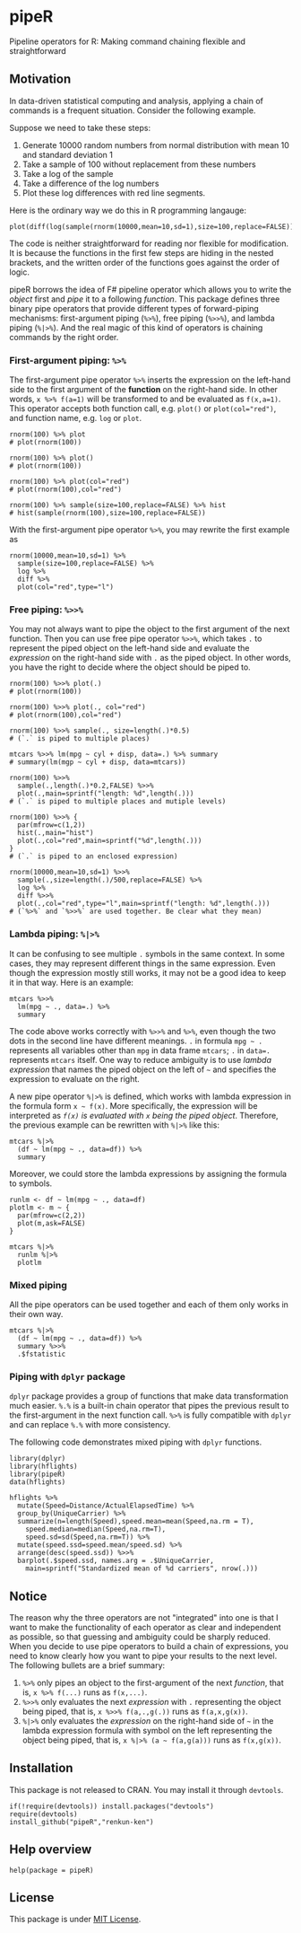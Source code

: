 # pipeR

Pipeline operators for R: Making command chaining flexible and straightforward

## Motivation

In data-driven statistical computing and analysis, applying a chain of commands is a frequent situation. Consider the following example.

Suppose we need to take these steps:

1. Generate 10000 random numbers from normal distribution with mean 10 and standard deviation 1
2. Take a sample of 100 without replacement from these numbers
3. Take a log of the sample
4. Take a difference of the log numbers
5. Plot these log differences with red line segments.

Here is the ordinary way we do this in R programming langauge:

```
plot(diff(log(sample(rnorm(10000,mean=10,sd=1),size=100,replace=FALSE))),col="red",type="l")
```

The code is neither straightforward for reading nor flexible for modification. It is because the functions in the first few steps are hiding in the nested brackets, and the written order of the functions goes against the order of logic.

pipeR borrows the idea of F# pipeline operator which allows you to write the *object* first and *pipe* it to a following *function*. This package defines three binary pipe operators that provide different types of forward-piping mechanisms: first-argument piping (`%>%`), free piping (`%>>%`), and lambda piping (`%|>%`). And the real magic of this kind of operators is chaining commands by the right order.

### First-argument piping: `%>%`

The first-argument pipe operator `%>%` inserts the expression on the left-hand side to the first argument of the **function** on the right-hand side. In other words, `x %>% f(a=1)` will be transformed to and be evaluated as `f(x,a=1)`. This operator accepts both function call, e.g. `plot()` or `plot(col="red")`, and function name, e.g. `log` or `plot`.

```
rnorm(100) %>% plot
# plot(rnorm(100))

rnorm(100) %>% plot()
# plot(rnorm(100))

rnorm(100) %>% plot(col="red")
# plot(rnorm(100),col="red")

rnorm(100) %>% sample(size=100,replace=FALSE) %>% hist
# hist(sample(rnorm(100),size=100,replace=FALSE))
```

With the first-argument pipe operator `%>%`, you may rewrite the first example as

```
rnorm(10000,mean=10,sd=1) %>%
  sample(size=100,replace=FALSE) %>%
  log %>%
  diff %>%
  plot(col="red",type="l")
```

### Free piping: `%>>%`

You may not always want to pipe the object to the first argument of the next function. Then you can use free pipe operator `%>>%`, which takes `.` to represent the piped object on the left-hand side and evaluate the *expression* on the right-hand side with `.` as the piped object. In other words, you have the right to decide where the object should be piped to.

```
rnorm(100) %>>% plot(.)
# plot(rnorm(100))

rnorm(100) %>>% plot(., col="red")
# plot(rnorm(100),col="red")

rnorm(100) %>>% sample(., size=length(.)*0.5)
# (`.` is piped to multiple places)

mtcars %>>% lm(mpg ~ cyl + disp, data=.) %>% summary
# summary(lm(mgp ~ cyl + disp, data=mtcars))

rnorm(100) %>>% 
  sample(.,length(.)*0.2,FALSE) %>>% 
  plot(.,main=sprintf("length: %d",length(.)))
# (`.` is piped to multiple places and mutiple levels)

rnorm(100) %>>% {
  par(mfrow=c(1,2))
  hist(.,main="hist")
  plot(.,col="red",main=sprintf("%d",length(.)))
}
# (`.` is piped to an enclosed expression)

rnorm(10000,mean=10,sd=1) %>>%
  sample(.,size=length(.)/500,replace=FALSE) %>%
  log %>%
  diff %>>%
  plot(.,col="red",type="l",main=sprintf("length: %d",length(.)))
# (`%>%` and `%>>%` are used together. Be clear what they mean)
```

### Lambda piping: `%|>%`

It can be confusing to see multiple `.` symbols in the same context. In some cases, they may represent different things in the same expression. Even though the expression mostly still works, it may not be a good idea to keep it in that way. Here is an example:

```
mtcars %>>%
  lm(mpg ~ ., data=.) %>%
  summary
```

The code above works correctly with `%>>%` and `%>%`, even though the two dots in the second line have different meanings. `.` in formula `mpg ~ .` represents all variables other than `mpg` in data frame `mtcars`; `.` in `data=.` represents `mtcars` itself. One way to reduce ambiguity is to use *lambda expression* that names the piped object on the left of `~` and specifies the expression to evaluate on the right.

A new pipe operator `%|>%` is defined, which works with lambda expression in the formula form `x ~ f(x)`. More specifically, the expression will be interpreted as *`f(x)` is evaluated with `x` being the piped object*. Therefore, the previous example can be rewritten with `%|>%` like this:

```
mtcars %|>%
  (df ~ lm(mpg ~ ., data=df)) %>%
  summary
```

Moreover, we could store the lambda expressions by assigning the formula to symbols.

```
runlm <- df ~ lm(mpg ~ ., data=df)
plotlm <- m ~ {
  par(mfrow=c(2,2))
  plot(m,ask=FALSE)
}

mtcars %|>%
  runlm %|>%
  plotlm
``` 

### Mixed piping

All the pipe operators can be used together and each of them only works in their own way.

```
mtcars %|>%
  (df ~ lm(mpg ~ ., data=df)) %>%
  summary %>>%
  .$fstatistic
```

### Piping with `dplyr` package

`dplyr` package provides a group of functions that make data transformation much easier. `%.%` is a built-in chain operator that pipes the previous result to the first-argument in the next function call. `%>%` is fully compatible with `dplyr` and can replace `%.%` with more consistency.

The following code demonstrates mixed piping with `dplyr` functions.

```
library(dplyr)
library(hflights)
library(pipeR)
data(hflights)

hflights %>%
  mutate(Speed=Distance/ActualElapsedTime) %>%
  group_by(UniqueCarrier) %>%
  summarize(n=length(Speed),speed.mean=mean(Speed,na.rm = T),
    speed.median=median(Speed,na.rm=T),
    speed.sd=sd(Speed,na.rm=T)) %>%
  mutate(speed.ssd=speed.mean/speed.sd) %>%
  arrange(desc(speed.ssd)) %>>%
  barplot(.$speed.ssd, names.arg = .$UniqueCarrier,
    main=sprintf("Standardized mean of %d carriers", nrow(.)))
```

## Notice

The reason why the three operators are not "integrated" into one is that I want to make the functionality of each operator as clear and independent as possible, so that guessing and ambiguity could be sharply reduced. When you decide to use pipe operators to build a chain of expressions, you need to know clearly how you want to pipe your results to the next level. The following bullets are a brief summary:

1. `%>%` only pipes an object to the first-argument of the next *function*, that is, `x %>% f(...)` runs as `f(x,...)`.
2. `%>>%` only evaluates the next *expression* with `.` representing the object being piped, that is, `x %>>% f(a,.,g(.))` runs as `f(a,x,g(x))`.
3. `%|>%` only evaluates the *expression* on the right-hand side of `~` in the lambda expression formula with symbol on the left representing the object being piped, that is, `x %|>% (a ~ f(a,g(a)))` runs as `f(x,g(x))`.

## Installation

This package is not released to CRAN. You may install it through `devtools`.

```
if(!require(devtools)) install.packages("devtools")
require(devtools)
install_github("pipeR","renkun-ken")
```

## Help overview

```
help(package = pipeR)
```

## License

This package is under [MIT License](http://opensource.org/licenses/MIT).
